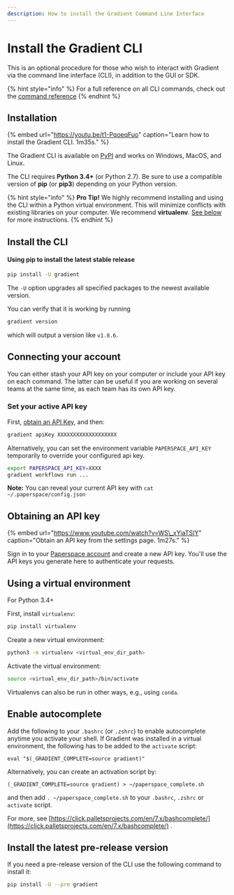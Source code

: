 ```yaml
---
description: How to install the Gradient Command Line Interface
---
```


# Install the Gradient CLI

This is an optional procedure for those who wish to interact with Gradient via the command line interface \(CLI\), in addition to the GUI or SDK.

{% hint style="info" %}
For a full reference on all CLI commands, check out the [command reference](https://paperspace.github.io/gradient-cli/gradient.cli.html)
{% endhint %}

## Installation

{% embed url="https://youtu.be/t1-PqoeqFuo" caption="Learn how to install the Gradient CLI. 1m35s." %}

The Gradient CLI is available on [PyPI](https://pypi.org/project/gradient/) and works on Windows, MacOS, and Linux.

The CLI requires **Python 3.4+** \(or Python 2.7\). Be sure to use a compatible version of **pip** \(or **pip3**\) depending on your Python version.

{% hint style="info" %}
**Pro Tip!** We highly recommend installing and using the CLI within a Python virtual environment. This will minimize conflicts with existing libraries on your computer. We recommend **virtualenv**. [See below](install-the-cli.md#using-a-virtual-environment) for more instructions.
{% endhint %}

## Install the CLI

#### **Using pip to install the latest stable release**

```bash
pip install -U gradient
```

The `-U` option upgrades all specified packages to the newest available version.

You can verify that it is working by running

```bash
gradient version
```

which will output a version like `v1.8.6`.

## Connecting your account

You can either stash your API key on your computer or include your API key on each command. The latter can be useful if you are working on several teams at the same time, as each team has its own API key.

### Set your active API key

First, [obtain an API Key](install-the-cli.md#obtaining-an-api-key), and then:

```bash
gradient apiKey XXXXXXXXXXXXXXXXXXX
```

Alternatively, you can set the environment variable `PAPERSPACE_API_KEY` temporarily to override your configured api key.

```bash
export PAPERSPACE_API_KEY=XXXX
gradient workflows run ...
```

**Note:** You can reveal your current API key with `cat ~/.paperspace/config.json`

## Obtaining an API key

{% embed url="https://www.youtube.com/watch?v=WS\_xYiaTSIY" caption="Obtain an API key from the settings page. 1m27s." %}

Sign in to your [Paperspace account](https://www.paperspace.com/account/login) and create a new API key. You'll use the API keys you generate here to authenticate your requests.

## Using a virtual environment

For Python 3.4+

First, install `virtualenv`:

```bash
pip install virtualenv
```

Create a new virtual environment:

```bash
python3 -m virtualenv <virtual_env_dir_path>
```

Activate the virtual environment:

```bash
source <virtual_env_dir_path>/bin/activate
```

Virtualenvs can also be run in other ways, e.g., using `conda`.

## Enable autocomplete

Add the following to your `.bashrc` \(or `.zshrc`\) to enable autocomplete anytime you activate your shell. If Gradient was installed in a virtual environment, the following has to be added to the `activate` script:

`eval "$(_GRADIENT_COMPLETE=source gradient)"`

Alternatively, you can create an activation script by:

`(_GRADIENT_COMPLETE=source gradient) > ~/paperspace_complete.sh`

and then add `. ~/paperspace_complete.sh` to your `.bashrc`, `.zshrc` or `activate` script.

For more, see [https://click.palletsprojects.com/en/7.x/bashcomplete/](https://click.palletsprojects.com/en/7.x/bashcomplete/) .

## **Install the latest pre-release version**

If you need a pre-release version of the CLI use the following command to install it:

```bash
pip install -U --pre gradient
```

